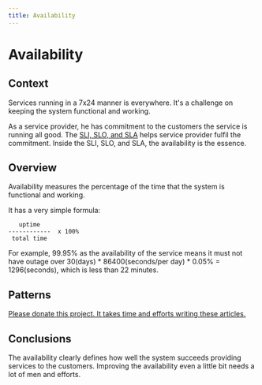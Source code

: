 ```yaml
---
title: Availability
---
```


# Availability

## Context

Services running in a 7x24 manner is everywhere. It's a challenge on keeping the system functional and working.

As a service provider, he has commitment to the customers the service is running all good. The [SLI, SLO, and SLA](/the-difference-between-sli-slo-and-sla.html) helps service provider fulfil the commitment. Inside the SLI, SLO, and SLA, the availability is the essence.

## Overview

Availability measures the percentage of the time that the system is functional and working.

It has a very simple formula:

```
   uptime
------------  x 100%
 total time
```

For example, 99.95% as the availability of the service means it must not have outage over 30(days) * 86400(seconds/per day) * 0.05% = 1296(seconds), which is less than 22 minutes.

## Patterns

[Please donate this project. It takes time and efforts writing these articles.](/)

## Conclusions

The availability clearly defines how well the system succeeds providing services to the customers. Improving the availability even a little bit needs a lot of men and efforts.

